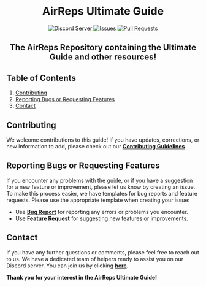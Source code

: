 <h1 align="center">AirReps Ultimate Guide</h1>

<div align="center">
<a href="https://airreps.link/discord">
<img src="https://img.shields.io/discord/657235952116170794.svg?colorB=Blue&logo=discord&label=Support&style=for-the-badge" alt="Discord Server">
</a>
<a href="https://github.com/TowyTowy/airreps/issues">
<img src="https://img.shields.io/github/issues/TowyTowy/airreps.svg?style=for-the-badge" alt="Issues">
</a>
<a href="https://github.com/TowyTowy/airreps/pulls">
<img src="https://img.shields.io/github/issues-pr/TowyTowy/airreps.svg?style=for-the-badge" alt="Pull Requests">
</a>
</div>

<h2 align="center">The AirReps Repository containing the Ultimate Guide and other resources!</h2>

## Table of Contents
1. [Contributing](#contributing)
2. [Reporting Bugs or Requesting Features](#reporting-bugs-or-requesting-features)
3. [Contact](#contact)

<h2 id="contributing">Contributing</h2>

<p>We welcome contributions to this guide! If you have updates, corrections, or new information to add, please check out our <a href="CONTRIBUTING.md"><strong>Contributing Guidelines</strong></a>.</p>

<h2 id="reporting-bugs-or-requesting-features">Reporting Bugs or Requesting Features</h2>

<p>If you encounter any problems with the guide, or if you have a suggestion for a new feature or improvement, please let us know by creating an issue. To make this process easier, we have templates for bug reports and feature requests. Please use the appropriate template when creating your issue:</p>

<ul>
  <li>Use <a href=".github/ISSUE_TEMPLATE/bug_report.md"><strong>Bug Report</strong></a> for reporting any errors or problems you encounter.</li>
  <li>Use <a href=".github/ISSUE_TEMPLATE/feature_request.md"><strong>Feature Request</strong></a> for suggesting new features or improvements.</li>
</ul>

<h2 id="contact">Contact</h2>

<p>If you have any further questions or comments, please feel free to reach out to us. We have a dedicated team of helpers ready to assist you on our Discord server. You can join us by clicking <a href="https://airreps.link/discord"><strong>here</strong></a>.</p>

<p><strong>Thank you for your interest in the AirReps Ultimate Guide!</strong></p>